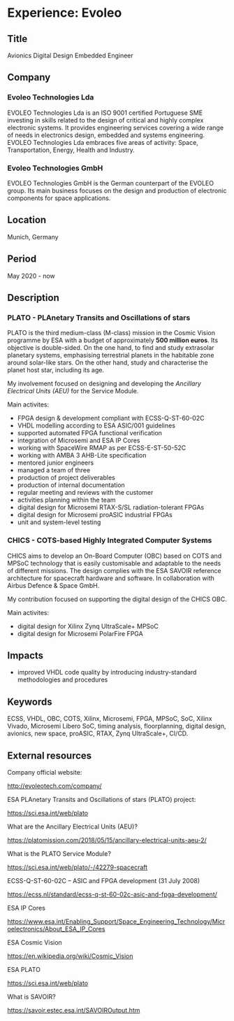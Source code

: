# Experience: Evoleo

## Title

Avionics Digital Design Embedded Engineer

## Company

### Evoleo Technologies Lda

EVOLEO Technologies Lda is an ISO 9001 certified Portuguese SME investing in
skills related to the design of critical and highly complex electronic systems.
It provides engineering services covering a wide range of needs in electronics
design, embedded and systems engineering. EVOLEO Technologies Lda embraces five
areas of activity: Space, Transportation, Energy, Health and Industry.

### Evoleo Technologies GmbH

EVOLEO Technologies GmbH is the German counterpart of the EVOLEO group. Its main
business focuses on the design and production of electronic components for space
applications.

## Location

Munich, Germany

## Period

May 2020 - now

## Description

### PLATO - PLAnetary Transits and Oscillations of stars

PLATO is the third medium-class (M-class) mission in the Cosmic Vision programme
by ESA with a budget of approximately **500 million euros**. Its objective is
double-sided. On the one hand, to find and study extrasolar planetary systems,
emphasising terrestrial planets in the habitable zone around solar-like stars.
On the other hand, study and characterise the planet host star, including its
age.

My involvement focused on designing and developing the *Ancillary
Electrical Units (AEU)* for the Service Module.

Main activites:

* FPGA design & development compliant with ECSS-Q-ST-60-02C
* VHDL modelling according to ESA ASIC/001 guidelines
* supported automated FPGA functional verification
* integration of Microsemi and ESA IP Cores
* working with SpaceWire RMAP as per ECSS-E-ST-50-52C
* working with AMBA 3 AHB-Lite specification
* mentored junior engineers
* managed a team of three
* production of project deliverables
* production of internal documentation
* regular meeting and reviews with the customer
* activities planning within the team
* digital design for Microsemi RTAX-S/SL radiation-tolerant FPGAs
* digital design for Microsemi proASIC industrial FPGAs
* unit and system-level testing

### CHICS - COTS-based Highly Integrated Computer Systems

CHICS aims to develop an On-Board Computer (OBC) based on COTS and MPSoC
technology that is easily customisable and adaptable to the needs of different
missions. The design complies with the ESA SAVOIR reference architecture for
spacecraft hardware and software. In collaboration with Airbus Defence & Space
GmbH.

My contribution focused on supporting the digital design of the CHICS OBC.

Main activites:

* digital design for Xilinx Zynq UltraScale+ MPSoC
* digital design for Microsemi PolarFire FPGA

## Impacts

* improved VHDL code quality by introducing industry-standard methodologies and
  procedures

## Keywords

ECSS, VHDL, OBC, COTS, Xilinx, Microsemi, FPGA, MPSoC, SoC, Xilinx Vivado,
Microsemi Libero SoC, timing analysis, floorplanning, digital design, avionics,
new space, proASIC, RTAX, Zynq UltraScale+, CI/CD.

## External resources

Company official website:

<http://evoleotech.com/company/>

ESA PLAnetary Transits and Oscillations of stars (PLATO) project:

<https://sci.esa.int/web/plato>

What are the Ancillary Electrical Units (AEU)?

<https://platomission.com/2018/05/15/ancillary-electrical-units-aeu-2/>

What is the PLATO Service Module?

<https://sci.esa.int/web/plato/-/42279-spacecraft>

ECSS-Q-ST-60-02C – ASIC and FPGA development (31 July 2008)

<https://ecss.nl/standard/ecss-q-st-60-02c-asic-and-fpga-development/>

ESA IP Cores

<https://www.esa.int/Enabling_Support/Space_Engineering_Technology/Microelectronics/About_ESA_IP_Cores>

ESA Cosmic Vision

<https://en.wikipedia.org/wiki/Cosmic_Vision>

ESA PLATO

<https://sci.esa.int/web/plato>

What is SAVOIR?

<https://savoir.estec.esa.int/SAVOIROutput.htm>
